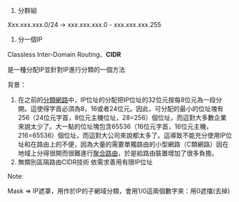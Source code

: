 1.  分群組

Xxx.xxx.xxx.0/24 -> xxx.xxx.xxx.0 - xxx.xxx.xxx.255

1.  分一個IP

Classless Inter-Domain Routing、**CIDR**


  

是一種分配IP並針對IP進行分類的一個方法

  

背景：

  

1.  在之前的[分類網路](https://zh.m.wikipedia.org/wiki/%E5%88%86%E7%B1%BB%E7%BD%91%E7%BB%9C)中，IP位址的分配把IP位址的32位元按每8位元為一段分開。這使得字首必須為8，16或者24位元。因此，可分配的最小的位址塊有256（24位元字首，8位元主機位址，28=256）個位址，而這對大多數企業來說太少了。大一點的位址塊包含65536（16位元字首，16位元主機，216=65536）個位址，而這對大公司來說都太多了。這導致不能充分使用IP位址和在路由上的不便，因為大量的需要單獨路由的小型網路（C類網路）因在地域上分得很開而很難進行[聚合路由](https://zh.m.wikipedia.org/w/index.php?title=%E8%81%9A%E5%90%88%E8%B7%AF%E7%94%B1&action=edit&redlink=1)，於是給路由裝置增加了很多負擔。
2.  無類別區隔路由CIDR技術 依需求善用有限IP位址

Note:

Mask => IP遮罩，用作於IP的子網域分類，會用1/0這兩個數字來：用0遮擋(去掉)


